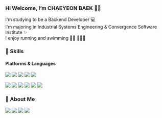 ### Hi Welcome, I’m **CHAEYEON BAEK** ✋🏻
<p>
  I'm studying to be a Backend Developer 💻<br/>
  I'm majoring in Industrial Systems Engineering & Convergence Software Institute ✨<br/>
  I enjoy running and swimming 🏃🏻 🏊🏻‍♂️<br/>
</p>



### 💪 Skills
#### Platforms & Languages
<p>
<img src="https://img.shields.io/badge/SpringBoot-6DB33F?style=flat-square&logo=SpringBoot&logoColor=white"/>
<img src="https://img.shields.io/badge/Node.js-339933?style=flat-square&logo=Node.js&logoColor=white"/>
<img src="https://img.shields.io/badge/Django-092E20?style=flat-square&logo=Django&logoColor=white"/>
<img src="https://img.shields.io/badge/Flask-000000?style=flat-square&logo=Flask&logoColor=white"/>
<img src="https://img.shields.io/badge/React-61DAFB?style=flat-square&logo=React&logoColor=white"/>
</p>
<p>
<img src="https://img.shields.io/badge/Java-007396?style=flat-square&logo=Eclipse IDE&logoColor=white"/>
<img src="https://img.shields.io/badge/Python-3776AB?style=flat-square&logo=Python&logoColor=white"/>
<img src="https://img.shields.io/badge/JavaScript-F7DF1E?style=flat-square&logo=Eclipse IDE&logoColor=white"/>
<img src="https://img.shields.io/badge/MySQL-4479A1?style=flat-square&logo=MySQL&logoColor=white"/>
<img src="https://img.shields.io/badge/AWS-FF9900?style=flat-square&logo=Amazon EC2&logoColor=white"/>
<img src="https://img.shields.io/badge/Docker-2496ED?style=flat-square&logo=Docker&logoColor=white"/>

</p>

### 🐶 About Me
<p>
<a href="mailto:codusl0422@gmail.com" target="_blank"><img src="https://img.shields.io/badge/Gmail-EA4335?style=flat-square&logo=Gmail&logoColor=white"/></a>
<a href="https://bedecked-distance-9a3.notion.site/a7895a081460467d8a706b73032abfd1" target="_blank"><img src="https://img.shields.io/badge/Notion-000000?style=flat-square&logo=Notion&logoColor=#03C75A"/></a>
<a href="https://seolki-log.tistory.com/" target="_blank"><img src="https://img.shields.io/badge/Tistory-09B3AF?style=flat-square&logo=Tistory&logoColor=#03C75A"/></a>
<a href="https://www.instagram.com/100_cy/" target="_blank"><img src="https://img.shields.io/badge/Instagram-FFC4D4?style=flat-square&logo=Instagram&logoColor=#03C75A"/></a>
</p>
